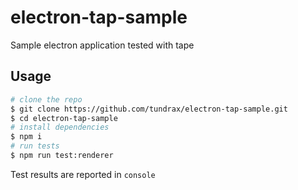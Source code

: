 # electron-tap-sample
Sample electron application tested with tape
## Usage
```bash
# clone the repo
$ git clone https://github.com/tundrax/electron-tap-sample.git
$ cd electron-tap-sample
# install dependencies
$ npm i
# run tests
$ npm run test:renderer
```
Test results are reported in `console`
